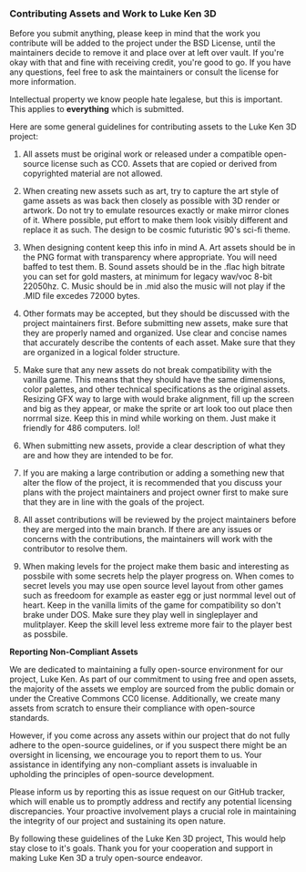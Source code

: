 ### Contributing Assets and Work to Luke Ken 3D 

Before you submit anything, please keep in mind that the work you contribute will be added to the project under the BSD License, until the maintainers decide to remove it and place over at left over vault. If you're okay with that and fine with receiving credit, you're good to go. If you have any questions, feel free to ask the maintainers or consult the license for more information. 

Intellectual property we know people hate legalese, but this is important. This applies to
**everything** which is submitted.

Here are some general guidelines for contributing assets to the Luke Ken 3D project:

1. All assets must be original work or released under a compatible open-source license such as CC0. Assets that are copied or derived from copyrighted material are not allowed.
2. When creating new assets such as art, try to capture the art style of game assets as was back then closely as possible with 3D render or artwork. Do not try to emulate resources exactly or make mirror clones of it. Where possible, put effort to make them look visibly different and replace it as such. The design to be cosmic futuristic 90's sci-fi theme.

3. When designing content keep this info in mind 
A. Art assets should be in the PNG format with transparency where appropriate. You will need baffed to test them.
B. Sound assets should be in the .flac high bitrate you can set for gold masters, at minimum for legacy wav/voc 8-bit 22050hz. 
C. Music should be in .mid also the music will not play if the .MID file excedes 72000 bytes.

4. Other formats may be accepted, but they should be discussed with the project maintainers first. Before submitting new assets, make sure that they are properly named and organized. Use clear and concise names that accurately describe the contents of each asset. Make sure that they are organized in a logical folder structure.
5. Make sure that any new assets do not break compatibility with the vanilla game. This means that they should have the same dimensions, color palettes, and other technical specifications as the original assets. Resizing GFX way to large with would brake alignment, fill up the screen and big as they appear, or make the sprite or art look too out place then norrmal size. Keep this in mind while working on them. Just make it friendly for 486 computers. lol!
6. When submitting new assets, provide a clear description of what they are and how they are intended to be for. 
7. If you are making a large contribution or adding a something new that alter the flow of the project, it is recommended that you discuss your plans with the project maintainers and project owner first to make sure that they are in line with the goals of the project. 
8. All asset contributions will be reviewed by the project maintainers before they are merged into the main branch. If there are any issues or concerns with the contributions, the maintainers will work with the contributor to resolve them.
9. When making levels for the project make them basic and interesting as possbile with some secrets help the player progress on. When comes to secret levels you may use open source level layout from other games such as freedoom for example as easter egg or just normmal level out of heart. Keep in the vanilla limits of the game for compatibility so don't brake under DOS. Make sure they play well in singleplayer and mulitplayer. Keep the skill level less extreme more fair to the player best as possbile. 

**Reporting Non-Compliant Assets**

We are dedicated to maintaining a fully open-source environment for our project, Luke Ken. As part of our commitment to using free and open assets, the majority of the assets we employ are sourced from the public domain or under the Creative Commons CC0 license. Additionally, we create many assets from scratch to ensure their compliance with open-source standards.

However, if you come across any assets within our project that do not fully adhere to the open-source guidelines, or if you suspect there might be an oversight in licensing, we encourage you to report them to us. Your assistance in identifying any non-compliant assets is invaluable in upholding the principles of open-source development.

Please inform us by reporting this as issue request on our GitHub tracker, which will enable us to promptly address and rectify any potential licensing discrepancies. Your proactive involvement plays a crucial role in maintaining the integrity of our project and sustaining its open nature.

By following these guidelines of the Luke Ken 3D project, This would help stay close to it's goals. Thank you for your cooperation and support in making Luke Ken 3D a truly open-source endeavor.


